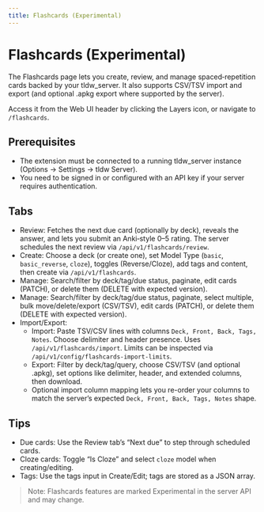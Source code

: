 ```yaml
---
title: Flashcards (Experimental)
---
```


# Flashcards (Experimental)

The Flashcards page lets you create, review, and manage spaced‑repetition cards backed by your tldw_server. It also supports CSV/TSV import and export (and optional .apkg export where supported by the server).

Access it from the Web UI header by clicking the Layers icon, or navigate to `/flashcards`.

## Prerequisites

- The extension must be connected to a running tldw_server instance (Options → Settings → tldw Server).
- You need to be signed in or configured with an API key if your server requires authentication.

## Tabs

- Review: Fetches the next due card (optionally by deck), reveals the answer, and lets you submit an Anki‑style 0–5 rating. The server schedules the next review via `/api/v1/flashcards/review`.
- Create: Choose a deck (or create one), set Model Type (`basic`, `basic_reverse`, `cloze`), toggles (Reverse/Cloze), add tags and content, then create via `/api/v1/flashcards`.
- Manage: Search/filter by deck/tag/due status, paginate, edit cards (PATCH), or delete them (DELETE with expected version).
 - Manage: Search/filter by deck/tag/due status, paginate, select multiple, bulk move/delete/export (CSV/TSV), edit cards (PATCH), or delete them (DELETE with expected version).
- Import/Export:
  - Import: Paste TSV/CSV lines with columns `Deck, Front, Back, Tags, Notes`. Choose delimiter and header presence. Uses `/api/v1/flashcards/import`. Limits can be inspected via `/api/v1/config/flashcards-import-limits`.
  - Export: Filter by deck/tag/query, choose CSV/TSV (and optional .apkg), set options like delimiter, header, and extended columns, then download.
  - Optional import column mapping lets you re-order your columns to match the server’s expected `Deck, Front, Back, Tags, Notes` shape.

## Tips

- Due cards: Use the Review tab’s “Next due” to step through scheduled cards.
- Cloze cards: Toggle “Is Cloze” and select `cloze` model when creating/editing.
- Tags: Use the tags input in Create/Edit; tags are stored as a JSON array.

> Note: Flashcards features are marked Experimental in the server API and may change.
